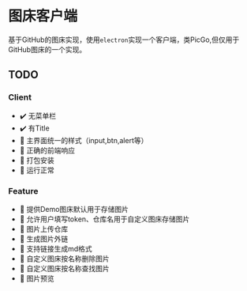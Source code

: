 # 图床客户端

基于GitHub的图床实现，使用`electron`实现一个客户端，类PicGo,但仅用于GitHub图床的一个实现。

## TODO

### Client

- :heavy_check_mark: 无菜单栏
- :heavy_check_mark: 有Title
- 🔲 主界面统一的样式（input,btn,alert等）
- 🔲 正确的前端响应
- 🔲 打包安装
- 🔲 运行正常

### Feature

- 🔲 提供Demo图床默认用于存储图片
- 🔲 允许用户填写token、仓库名用于自定义图床存储图片
- 🔲 图片上传仓库
- 🔲 生成图片外链
- 🔲 支持链接生成md格式
- 🔲 自定义图床按名称删除图片
- 🔲 自定义图床按名称查找图片
- 🔲 图片预览
